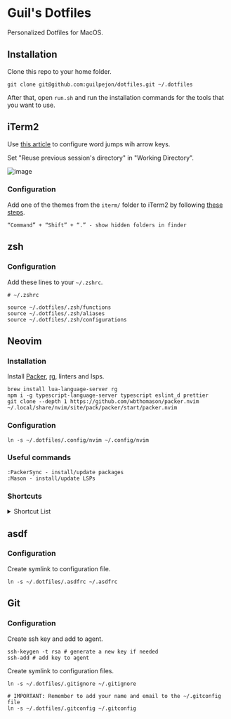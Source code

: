 # Guil's Dotfiles

Personalized Dotfiles for MacOS.

## Installation

Clone this repo to your home folder.
```
git clone git@github.com:guilpejon/dotfiles.git ~/.dotfiles
```

After that, open `run.sh` and run the installation commands for the tools that you want to use.

## iTerm2

Use [this article](https://coderwall.com/p/h6yfda/use-and-to-jump-forwards-backwards-words-in-iterm-2-on-os-x) to configure word jumps wih arrow keys.

Set "Reuse previous session's directory" in "Working Directory".

![image](https://user-images.githubusercontent.com/871362/211964181-627f0374-c882-4cf3-901a-eba63ffa5d4a.png)

### Configuration

Add one of the themes from the `iterm/` folder to iTerm2 by following [these steps](https://iterm2colorschemes.com/).
```
“Command” + “Shift” + “.” - show hidden folders in finder
```

## zsh

### Configuration
Add these lines to your `~/.zshrc`.

```
# ~/.zshrc

source ~/.dotfiles/.zsh/functions
source ~/.dotfiles/.zsh/aliases
source ~/.dotfiles/.zsh/configurations
```

## Neovim

### Installation

Install [Packer](https://github.com/wbthomason/packer.nvim), [rg](https://github.com/BurntSushi/ripgrep), linters and lsps.

```
brew install lua-language-server rg
npm i -g typescript-language-server typescript eslint_d prettier
git clone --depth 1 https://github.com/wbthomason/packer.nvim ~/.local/share/nvim/site/pack/packer/start/packer.nvim
```

### Configuration

```
ln -s ~/.dotfiles/.config/nvim ~/.config/nvim
```

### Useful commands

```
:PackerSync - install/update packages
:Mason - install/update LSPs 
```

### Shortcuts

<details>
<summary> Shortcut List</summary>

```
, - leader
te - tab edit

# splits
ss - split horizontally
sv - split vertically
sh or <S-LEFT> - move left
sk or <S-UP> - move up
sj or <S-DOWN> - move down
sl or <S-RIGHT> - move right
<tab-left> - reduce size horizontally
<tab-right> - increase size horizontally
<tab-up> - increase size vertically
<tab-down> - reduce size vertically

# git
<leader>gb - open blame window
<leader>go - open file in git repo

# nvim-tree
<leader>p - toggle nvim tree
<leader>v - open nvim tree with cursor on current file
<leader>x - collapse nvim-tree recursively

# ReplaceWithRegister
grr - replace entire line without losing buffer
gr (visual mode) - replace selection without losing buffer

# telescope
<C-p> - search git files
sf - search all files
sr - live ripgrep
\\ - show buffers
<leader>e - diagnostics
<leader>t - help tags

# comment
gcc - comment line
gc (in visual mode selection) - comment block

# vim-surround
cs"' - change text between "" to ''
cst" - change text between tags (e.g. <div>) to "
ds" - remove "" surrounding a text
ysiw] - turns "Hello world!" to "[Hello] World" when cursor is in "Hello"
ysiw[ - turns "Hello world!" to "[ Hello ] World" when cursor is in "Hello"
yss) - wraps entire line between (...)
yss( - wraps entire line between ( ... )
S<p> - in visual mode (pressing V) wraps entire line between <p></p>

# LSPs
gd - go to definition
K - hover definition
<leader>vws
<leader>vd
[d - go to next diagnostics
]d - go to previous diagnostics
<leader>vca 
<leader>vrr
<leader>vrn - rename word underneath cursor
<C-h> - 
# in autocomplete popup
<C-p> - previous item 
<C-n> - next item
<C-y> - confirm choice
<C-space> - mapping complete

# zenmode
<leader>zz - toggle zenmode

# vim-unimpaired
]q - :cnext
[q - :cprevious
]a - :next
[b - :bprevious
[<Space> - add newline before the cursor line 
]<Space> add newlines after the cursor line 
[e - exchange the current line with the one above 
]e - exchange the current line with the one below
[os - :set spell 
]os - :set nospell
yos - :set invspell
[x - encode XML
]x decode XML (and HTML)
[u - encode URLs 
]u decode URLs
[f - go to next file in the directory
]f - go to the previous file in the directory
```

</details>

## asdf

### Configuration

Create symlink to configuration file.

```
ln -s ~/.dotfiles/.asdfrc ~/.asdfrc
```

## Git

### Configuration
  
Create ssh key and add to agent.
  
```
ssh-keygen -t rsa # generate a new key if needed
ssh-add # add key to agent
```

Create symlink to configuration files.

```
ln -s ~/.dotfiles/.gitignore ~/.gitignore

# IMPORTANT: Remember to add your name and email to the ~/.gitconfig file
ln -s ~/.dotfiles/.gitconfig ~/.gitconfig
```
